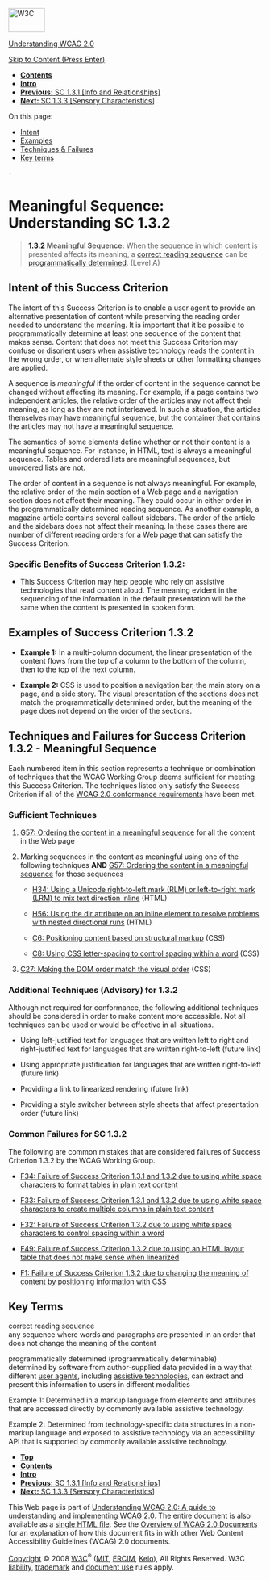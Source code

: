 [<img src="http://www.w3.org/Icons/w3c_home" alt="W3C" width="72" height="48" />](http://www.w3.org/)

[Understanding WCAG 2.0](http://www.w3.org/TR/2008/WD-UNDERSTANDING-WCAG20-20081103/)

[Skip to Content (Press Enter)](#maincontent)

<span id="top"></span>

-   **[Contents](http://www.w3.org/TR/2008/WD-UNDERSTANDING-WCAG20-20081103/#contents "Table of Contents")**
-   **[Intro](intro.html "Introduction to Understanding WCAG 2.0")**
-   [**Previous:** SC 1.3.1 \[Info and Relationships\]](content-structure-separation-programmatic.html "Understanding SC  1.3.1 [Info and Relationships]")
-   [**Next:** SC 1.3.3 \[Sensory Characteristics\]](content-structure-separation-understanding.html "Understanding SC  1.3.3 [Sensory Characteristics]")

On this page:

-   [Intent](#content-structure-separation-sequence-intent-head)
-   [Examples](#content-structure-separation-sequence-examples-head)
-   [Techniques & Failures](#content-structure-separation-sequence-techniques-head)
-   [Key terms](#key-terms)

<span id="maincontent">-</span>

<span id="content-structure-separation-sequence"></span> **Meaningful Sequence**<span class="screenreader">:</span> Understanding SC 1.3.2
==========================================================================================================================================

> **[1.3.2](http://www.w3.org/TR/2008/PR-WCAG20-20081103/#content-structure-separation-sequence) Meaningful Sequence:** When the sequence in which content is presented affects its meaning, a <a href="#correct-reading-sequencedef" class="termref">correct reading sequence</a> can be <a href="#programmaticallydetermineddef" class="termref">programmatically determined</a>. (Level A)

Intent of this Success Criterion
--------------------------------

The intent of this Success Criterion is to enable a user agent to provide an alternative presentation of content while preserving the reading order needed to understand the meaning. It is important that it be possible to programmatically determine at least one sequence of the content that makes sense. Content that does not meet this Success Criterion may confuse or disorient users when assistive technology reads the content in the wrong order, or when alternate style sheets or other formatting changes are applied.

A sequence is *meaningful* if the order of content in the sequence cannot be changed without affecting its meaning. For example, if a page contains two independent articles, the relative order of the articles may not affect their meaning, as long as they are not interleaved. In such a situation, the articles themselves may have meaningful sequence, but the container that contains the articles may not have a meaningful sequence.

The semantics of some elements define whether or not their content is a meaningful sequence. For instance, in HTML, text is always a meaningful sequence. Tables and ordered lists are meaningful sequences, but unordered lists are not.

The order of content in a sequence is not always meaningful. For example, the relative order of the main section of a Web page and a navigation section does not affect their meaning. They could occur in either order in the programmatically determined reading sequence. As another example, a magazine article contains several callout sidebars. The order of the article and the sidebars does not affect their meaning. In these cases there are number of different reading orders for a Web page that can satisfy the Success Criterion.

### Specific Benefits of Success Criterion 1.3.2:

-   This Success Criterion may help people who rely on assistive technologies that read content aloud. The meaning evident in the sequencing of the information in the default presentation will be the same when the content is presented in spoken form.

Examples of Success Criterion 1.3.2
-----------------------------------

-   **Example 1:** In a multi-column document, the linear presentation of the content flows from the top of a column to the bottom of the column, then to the top of the next column.

-   **Example 2:** CSS is used to position a navigation bar, the main story on a page, and a side story. The visual presentation of the sections does not match the programmatically determined order, but the meaning of the page does not depend on the order of the sections.

Techniques and Failures for Success Criterion 1.3.2 - Meaningful Sequence
-------------------------------------------------------------------------

Each numbered item in this section represents a technique or combination of techniques that the WCAG Working Group deems sufficient for meeting this Success Criterion. The techniques listed only satisfy the Success Criterion if all of the [WCAG 2.0 conformance requirements](http://www.w3.org/TR/2008/PR-WCAG20-20081103/#conformance-reqs) have been met.

### Sufficient Techniques

1.  [G57: Ordering the content in a meaningful sequence](http://www.w3.org/TR/2008/WD-WCAG20-TECHS-20081103/G57) for all the content in the Web page

2.  Marking sequences in the content as meaningful using one of the following techniques **AND** [G57: Ordering the content in a meaningful sequence](http://www.w3.org/TR/2008/WD-WCAG20-TECHS-20081103/G57) for those sequences

    -   [H34: Using a Unicode right-to-left mark (RLM) or left-to-right mark (LRM) to mix text direction inline](http://www.w3.org/TR/2008/WD-WCAG20-TECHS-20081103/H34) (HTML)

    -   [H56: Using the dir attribute on an inline element to resolve problems with nested directional runs](http://www.w3.org/TR/2008/WD-WCAG20-TECHS-20081103/H56) (HTML)

    -   [C6: Positioning content based on structural markup](http://www.w3.org/TR/2008/WD-WCAG20-TECHS-20081103/C6) (CSS)

    -   [C8: Using CSS letter-spacing to control spacing within a word](http://www.w3.org/TR/2008/WD-WCAG20-TECHS-20081103/C8) (CSS)

3.  [C27: Making the DOM order match the visual order](http://www.w3.org/TR/2008/WD-WCAG20-TECHS-20081103/C27) (CSS)

### Additional Techniques (Advisory) for 1.3.2

Although not required for conformance, the following additional techniques should be considered in order to make content more accessible. Not all techniques can be used or would be effective in all situations.

-   Using left-justified text for languages that are written left to right and right-justified text for languages that are written right-to-left (future link)

-   Using appropriate justification for languages that are written right-to-left (future link)

-   Providing a link to linearized rendering (future link)

-   Providing a style switcher between style sheets that affect presentation order (future link)

### Common Failures for SC 1.3.2

The following are common mistakes that are considered failures of Success Criterion 1.3.2 by the WCAG Working Group.

-   [F34: Failure of Success Criterion 1.3.1 and 1.3.2 due to using white space characters to format tables in plain text content](http://www.w3.org/TR/2008/WD-WCAG20-TECHS-20081103/F34)

-   [F33: Failure of Success Criterion 1.3.1 and 1.3.2 due to using white space characters to create multiple columns in plain text content](http://www.w3.org/TR/2008/WD-WCAG20-TECHS-20081103/F33)

-   [F32: Failure of Success Criterion 1.3.2 due to using white space characters to control spacing within a word](http://www.w3.org/TR/2008/WD-WCAG20-TECHS-20081103/F32)

-   [F49: Failure of Success Criterion 1.3.2 due to using an HTML layout table that does not make sense when linearized](http://www.w3.org/TR/2008/WD-WCAG20-TECHS-20081103/F49)

-   [F1: Failure of Success Criterion 1.3.2 due to changing the meaning of content by positioning information with CSS](http://www.w3.org/TR/2008/WD-WCAG20-TECHS-20081103/F1)

Key Terms
---------

 <span id="correct-reading-sequencedef"></span> correct reading sequence  
any sequence where words and paragraphs are presented in an order that does not change the meaning of the content

 <span id="programmaticallydetermineddef"></span> programmatically determined (programmatically determinable)  
determined by software from author-supplied data provided in a way that different <a href="http://www.w3.org/TR/2008/PR-WCAG20-20081103/#useragentdef" class="termref">user agents</a>, including <a href="http://www.w3.org/TR/2008/PR-WCAG20-20081103/#atdef" class="termref">assistive technologies</a>, can extract and present this information to users in different modalities

Example 1: Determined in a markup language from elements and attributes that are accessed directly by commonly available assistive technology.

Example 2: Determined from technology-specific data structures in a non-markup language and exposed to assistive technology via an accessibility API that is supported by commonly available assistive technology.

-   **[Top](#top)**
-   **[Contents](http://www.w3.org/TR/2008/WD-UNDERSTANDING-WCAG20-20081103/#contents "Table of Contents")**
-   **[Intro](intro.html "Introduction to Understanding WCAG 2.0")**
-   [**Previous:** SC 1.3.1 \[Info and Relationships\]](content-structure-separation-programmatic.html "Understanding SC  1.3.1 [Info and Relationships]")
-   [**Next:** SC 1.3.3 \[Sensory Characteristics\]](content-structure-separation-understanding.html "Understanding SC  1.3.3 [Sensory Characteristics]")

This Web page is part of [Understanding WCAG 2.0: A guide to understanding and implementing WCAG 2.0](http://www.w3.org/TR/2008/WD-UNDERSTANDING-WCAG20-20081103/). The entire document is also available as a [single HTML file](complete.html). See the [Overview of WCAG 2.0 Documents](http://www.w3.org/WAI/intro/wcag20) for an explanation of how this document fits in with other Web Content Accessibility Guidelines (WCAG) 2.0 documents.

[Copyright](http://www.w3.org/Consortium/Legal/ipr-notice#Copyright) © 2008 [W3C](http://www.w3.org/)<sup>®</sup> ([MIT](http://www.csail.mit.edu/), [ERCIM](http://www.ercim.org/), [Keio](http://www.keio.ac.jp/)), All Rights Reserved. W3C [liability](http://www.w3.org/Consortium/Legal/ipr-notice#Legal_Disclaimer), [trademark](http://www.w3.org/Consortium/Legal/ipr-notice#W3C_Trademarks) and [document use](http://www.w3.org/Consortium/Legal/copyright-documents) rules apply.
